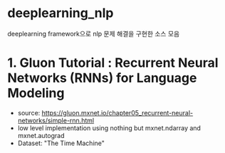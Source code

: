 # deeplearning_nlp
deeplearning framework으로 nlp 문제 해결을 구현한 소스 모음

# 1. Gluon Tutorial : Recurrent Neural Networks (RNNs) for Language Modeling
* source: https://gluon.mxnet.io/chapter05_recurrent-neural-networks/simple-rnn.html
* low level implementation using nothing but mxnet.ndarray and mxnet.autograd
* Dataset: "The Time Machine"
